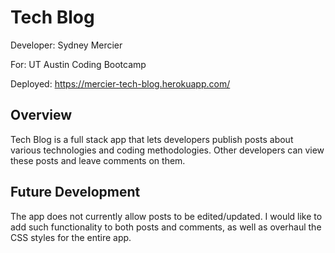 # Tech Blog

Developer: Sydney Mercier

For: UT Austin Coding Bootcamp

Deployed: https://mercier-tech-blog.herokuapp.com/

## Overview

Tech Blog is a full stack app that lets developers publish posts about various technologies and coding methodologies. Other developers can view these posts and leave comments on them. 

## Future Development

The app does not currently allow posts to be edited/updated. I would like to add such functionality to both posts and comments, as well as overhaul the CSS styles for the entire app.